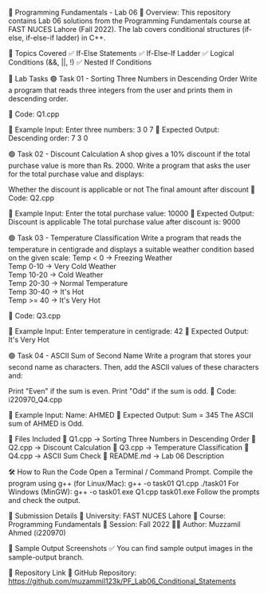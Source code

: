 🚀 Programming Fundamentals - Lab 06
📌 Overview:
This repository contains Lab 06 solutions from the Programming Fundamentals course at FAST NUCES Lahore (Fall 2022).
The lab covers conditional structures (if-else, if-else-if ladder) in C++.

📂 Topics Covered
✅ If-Else Statements
✅ If-Else-If Ladder
✅ Logical Conditions (&&, ||, !)
✅ Nested If Conditions

📝 Lab Tasks
🟢 Task 01 - Sorting Three Numbers in Descending Order
Write a program that reads three integers from the user and prints them in descending order.

📌 Code: Q1.cpp

📌 Example Input:
  Enter three numbers: 3 0 7
📌 Expected Output:
  Descending order: 7 3 0

🟢 Task 02 - Discount Calculation
A shop gives a 10% discount if the total purchase value is more than Rs. 2000.
Write a program that asks the user for the total purchase value and displays:

Whether the discount is applicable or not
The final amount after discount
📌 Code: Q2.cpp

📌 Example Input:
  Enter the total purchase value: 10000
📌 Expected Output:
  Discount is applicable
  The total purchase value after discount is: 9000

  🟢 Task 03 - Temperature Classification
Write a program that reads the temperature in centigrade and displays a suitable weather condition based on the given scale:
  Temp < 0     → Freezing Weather  
  Temp 0-10    → Very Cold Weather  
  Temp 10-20   → Cold Weather  
  Temp 20-30   → Normal Temperature  
  Temp 30-40   → It's Hot  
  Temp >= 40   → It's Very Hot  

📌 Code: Q3.cpp

📌 Example Input:
  Enter temperature in centigrade: 42
📌 Expected Output:
  It's Very Hot

🟢 Task 04 - ASCII Sum of Second Name
Write a program that stores your second name as characters. Then, add the ASCII values of these characters and:

Print "Even" if the sum is even.
Print "Odd" if the sum is odd.
📌 Code: i220970_Q4.cpp

📌 Example Input:
  Name: AHMED
📌 Expected Output:
  Sum = 345
  The ASCII sum of AHMED is Odd.

📂 Files Included
📄 Q1.cpp → Sorting Three Numbers in Descending Order
📄 Q2.cpp → Discount Calculation
📄 Q3.cpp → Temperature Classification
📄 Q4.cpp → ASCII Sum Check
📄 README.md → Lab 06 Description

🛠️ How to Run the Code
Open a Terminal / Command Prompt.
Compile the program using g++ (for Linux/Mac):
  g++ -o task01 Q1.cpp
  ./task01
For Windows (MinGW):
  g++ -o task01.exe Q1.cpp
  task01.exe
Follow the prompts and check the output.

📅 Submission Details
📍 University: FAST NUCES Lahore
📍 Course: Programming Fundamentals
📍 Session: Fall 2022
👨‍💻 Author: Muzzamil Ahmed (i220970)

📌 Sample Output Screenshots
✅ You can find sample output images in the sample-output branch.

🔗 Repository Link
📌 GitHub Repository: https://github.com/muzammil123k/PF_Lab06_Conditional_Statements

